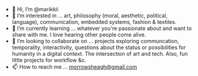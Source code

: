 - 👋 Hi, I’m @marikkii
- 👀 I’m interested in ... art, philosophy (moral, aesthetic, political, language), communication, embedded systems, fashion & textiles.
- 🌱 I’m currently learning ... whatever you're passionate about and want to share with me. I love hearing other people come alive.
- 💞️ I’m looking to collaborate on ... projects exploring communcation, temporality, interactivity, questions about the status or possibilities for humanity in a digital context. The intersection of art and tech. Also, fun little projects for workflow &c.
- 📫 How to reach me ... morrowsheagh@gmail.com

<!---
marikkii/marikkii is a ✨ special ✨ repository because its `README.md` (this file) appears on your GitHub profile.
You can click the Preview link to take a look at your changes.
--->
